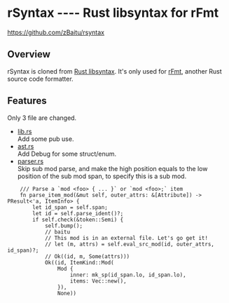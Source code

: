 rSyntax ---- Rust libsyntax for rFmt
===============================

https://github.com/zBaitu/rsyntax

Overview
----------
rSyntax is cloned from [Rust libsyntax](https://github.com/rust-lang/rust/tree/master/src/libsyntax). It's only used for [rFmt](https://github.com/zBaitu/rfmt), another Rust source code formatter.

Features
----------
Only 3 file are changed.
* [lib.rs](https://github.com/zBaitu/rsyntax/tree/master/src/lib.rs)  
Add some pub use.
* [ast.rs](https://github.com/zBaitu/rsyntax/tree/master/src/ast.rs)  
Add Debug for some struct/enum.
* [parser.rs](https://github.com/zBaitu/rsyntax/tree/master/src/parse/parser.rs)  
Skip sub mod parse, and make the high position equals to the low position of the sub mod span, to specify this is a sub mod.

```
    /// Parse a `mod <foo> { ... }` or `mod <foo>;` item
    fn parse_item_mod(&mut self, outer_attrs: &[Attribute]) -> PResult<'a, ItemInfo> {
        let id_span = self.span;             
        let id = self.parse_ident()?;        
        if self.check(&token::Semi) {        
            self.bump();                     
            // baitu
            // This mod is in an external file. Let's go get it!
            // let (m, attrs) = self.eval_src_mod(id, outer_attrs, id_span)?;
            // Ok((id, m, Some(attrs)))       
            Ok((id, ItemKind::Mod(           
                Mod {                        
                    inner: mk_sp(id_span.lo, id_span.lo),              
                    items: Vec::new(),       
                }),
                None))
```
